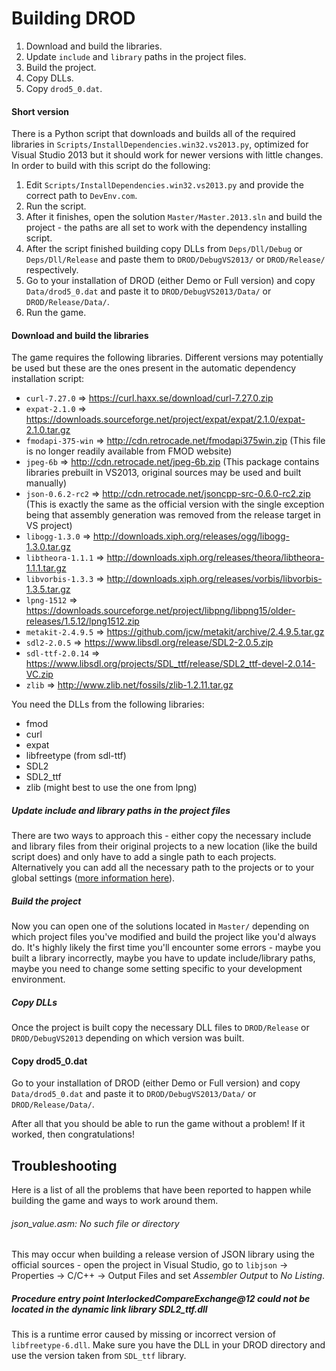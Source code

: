 # Building DROD

1. Download and build the libraries.
2. Update `include` and `library` paths in the project files.
3. Build the project.
4. Copy DLLs.
5. Copy `drod5_0.dat`.

#### Short version

There is a Python script that downloads and builds all of the required libraries in `Scripts/InstallDependencies.win32.vs2013.py`, optimized for Visual Studio 2013 but it should work for newer versions with little changes. In order to build with this script do the following:

1. Edit `Scripts/InstallDependencies.win32.vs2013.py` and provide the correct path to `DevEnv.com`.
2. Run the script.
3. After it finishes, open the solution `Master/Master.2013.sln` and build the project - the paths are all set to work with the dependency installing script.
4. After the script finished building copy DLLs from `Deps/Dll/Debug` or `Deps/Dll/Release` and paste them to `DROD/DebugVS2013/` or `DROD/Release/` respectively.
5. Go to your installation of DROD (either Demo or Full version) and copy `Data/drod5_0.dat` and paste it to `DROD/DebugVS2013/Data/` or `DROD/Release/Data/`.
6. Run the game.

#### Download and build the libraries

The game requires the following libraries. Different versions may potentially be used but these are the ones present in the automatic dependency installation script:

 - `curl-7.27.0` => https://curl.haxx.se/download/curl-7.27.0.zip
 - `expat-2.1.0` => https://downloads.sourceforge.net/project/expat/expat/2.1.0/expat-2.1.0.tar.gz
 - `fmodapi-375-win` => http://cdn.retrocade.net/fmodapi375win.zip (This file is no longer readily available from FMOD website)
 - `jpeg-6b` => http://cdn.retrocade.net/jpeg-6b.zip (This package contains libraries prebuilt in VS2013, original sources may be used and built manually)
 -  `json-0.6.2-rc2` => http://cdn.retrocade.net/jsoncpp-src-0.6.0-rc2.zip (This is exactly the same as the official version with the single exception being that assembly generation was removed from the release target in VS project)
 -  `libogg-1.3.0` => http://downloads.xiph.org/releases/ogg/libogg-1.3.0.tar.gz
 -  `libtheora-1.1.1` => http://downloads.xiph.org/releases/theora/libtheora-1.1.1.tar.gz
 -  `libvorbis-1.3.3` => http://downloads.xiph.org/releases/vorbis/libvorbis-1.3.5.tar.gz
 -  `lpng-1512` => https://downloads.sourceforge.net/project/libpng/libpng15/older-releases/1.5.12/lpng1512.zip
 -  `metakit-2.4.9.5` => https://github.com/jcw/metakit/archive/2.4.9.5.tar.gz
 -  `sdl2-2.0.5` => https://www.libsdl.org/release/SDL2-2.0.5.zip
 -  `sdl-ttf-2.0.14` => https://www.libsdl.org/projects/SDL_ttf/release/SDL2_ttf-devel-2.0.14-VC.zip
 -  `zlib` => http://www.zlib.net/fossils/zlib-1.2.11.tar.gz

You need the DLLs from the following libraries:
 - fmod
 - curl
 - expat
 - libfreetype (from sdl-ttf)
 - SDL2
 - SDL2_ttf
 - zlib (might best to use the one from lpng)

##### Update include and library paths in the project files

There are two ways to approach this - either copy the necessary include and library files from their original projects to a new location (like the build script does) and only have to add a single path to each projects.
Alternatively you can add all the necessary path to the projects or to your global settings ([more information here](https://www.curlybrace.com/words/2012/12/17/setting-global-c-include-paths-in-visual-studio-2012-and-2011-and-2010/)).

##### Build the project

Now you can open one of the solutions located in `Master/` depending on which project files you've modified and build the project like you'd always do. It's highly likely the first time you'll encounter some errors - maybe you built a library incorrectly, maybe you have to update include/library paths, maybe you need to change some setting specific to your development environment.

##### Copy DLLs

Once the project is built copy the necessary DLL files to `DROD/Release` or `DROD/DebugVS2013` depending on which version was built.

#### Copy drod5_0.dat

Go to your installation of DROD (either Demo or Full version) and copy `Data/drod5_0.dat` and paste it to `DROD/DebugVS2013/Data/` or `DROD/Release/Data/`.

After all that you should be able to run the game without a problem! If it worked, then congratulations!

## Troubleshooting

Here is a list of all the problems that have been reported to happen while building the game and ways to work around them.

###### json_value.asm: No such file or directory

This may occur when building a release version of JSON library using the official sources - open the project in Visual Studio, go to `libjson` -> Properties -> C/C++ -> Output Files and set *Assembler Output* to *No Listing*.

##### Procedure entry point InterlockedCompareExchange@12 could not be located in the dynamic link library SDL2_ttf.dll

This is a runtime error caused by missing or incorrect version of `libfreetype-6.dll`. Make sure you have the DLL in your DROD directory and use the version taken from `SDL_ttf` library.
